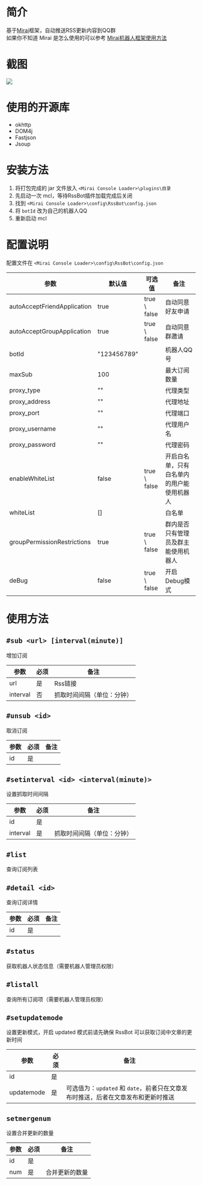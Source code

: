 # 简介

基于[Mirai](https://github.com/mamoe/mirai)框架，自动推送RSS更新内容到QQ群  
如果你不知道 Mirai 是怎么使用的可以参考 [Mirai机器人框架使用方法](https://www.nite07.com/miraiqqbot/)

# 截图

![](https://pic.rmb.bdstatic.com/bjh/cccbe2924ac9215a1b2e685e5209bd1b.png)

# 使用的开源库

- okhttp
- DOM4j
- Fastjson
- Jsoup

# 安装方法

1. 将打包完成的 jar 文件放入 `<Mirai Console Loader>\plugins\目录`
2. 先启动一次 mcl，等待RssBot插件加载完成后关闭
3. 找到 `<Mirai Console Loader>\config\RssBot\config.json`
4. 将 `botId` 改为自己的机器人QQ
5. 重新启动 mcl

# 配置说明

配置文件在 `<Mirai Console Loader>\config\RssBot\config.json`

| 参数                        | 默认值      | 可选值       | 备注                                       |
| --------------------------- | ----------- | ------------ | ------------------------------------------ |
| autoAcceptFriendApplication | true        | true \ false | 自动同意好友申请                           |
| autoAcceptGroupApplication  | true        | true \ false | 自动同意群邀请                             |
| botId                       | "123456789" |              | 机器人QQ号                                 |
| maxSub                      | 100         |              | 最大订阅数量                               |
| proxy_type                  | ""          |              | 代理类型                                   |
| proxy_address               | ""          |              | 代理地址                                   |
| proxy_port                  | ""          |              | 代理端口                                   |
| proxy_username              | ""          |              | 代理用户名                                 |
| proxy_password              | ""          |              | 代理密码                                   |
| enableWhiteList             | false       | true \ false | 开启白名单，只有白名单内的用户能使用机器人 |
| whiteList                   | []          |              | 白名单                                     |
| groupPermissionRestrictions | true        | true \ false | 群内是否只有管理员及群主能使用机器人       |
| deBug                       | false       | true \ false | 开启Debug模式                              |

# 使用方法

## `#sub <url> [interval(minute)]`

增加订阅

| 参数     | 必须 | 备注                       |
| -------- | ---- | -------------------------- |
| url      | 是   | Rss链接                    |
| interval | 否   | 抓取时间间隔（单位：分钟） |

## `#unsub <id>`

取消订阅

| 参数 | 必须 | 备注 |
| ---- | ---- | ---- |
| id   | 是   |      |

## `#setinterval <id> <interval(minute)>`

设置抓取时间间隔

| 参数     | 必须 | 备注                       |
| -------- | ---- | -------------------------- |
| id       | 是   |                            |
| interval | 是   | 抓取时间间隔（单位：分钟） |

## `#list`

查询订阅列表

## `#detail <id>`

查询订阅详情

| 参数 | 必须 | 备注 |
| ---- | ---- | ---- |
| id   | 是   |      |

## `#status`

获取机器人状态信息（需要机器人管理员权限）

## `#listall`

查询所有订阅项（需要机器人管理员权限）

## `#setupdatemode`

设置更新模式，开启 updated 模式前请先确保 RssBot 可以获取订阅中文章的更新时间

| 参数       | 必须 | 备注                                                                              |
| ---------- | ---- | --------------------------------------------------------------------------------- |
| id         | 是   |                                                                                   |
| updatemode | 是   | 可选值为：`updated` 和 `date`，前者只在文章发布时推送，后者在文章发布和更新时推送 |

## `setmergenum`

设置合并更新的数量

| 参数 | 必须 | 备注           |
| ---- | ---- | -------------- |
| id   | 是   |                |
| num  | 是   | 合并更新的数量 |